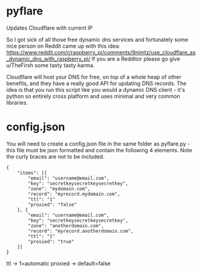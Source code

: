 # pyflare
Updates Cloudflare with current IP

So I got sick of all those free dynamic dns services and fortunately some nice person on Reddit came up with this idea:
https://www.reddit.com/r/raspberry_pi/comments/9nimtz/use_cloudflare_as_dynamic_dns_with_raspberry_pi/
If you are a Redditor please go give u/TheFirsh some tasty tasty karma.

 Cloudflare will host your DNS for free, on top of a whole heap of other benefits, and they have a really good API for updating DNS records. The idea is that you run this script like you would a dynamic DNS client - it's python so entirely cross platform and uses minimal and very common libraries.

# config.json

You will need to create a config.json file in the same folder as pyflare.py - this file must be json formatted and contain the following 4 elements.
Note the curly braces are not to be included.
```
{
	"items": [{
		"email": "username@email.com",
		"key": "secretkeysecretkeysecretkey",
		"zone": "mydomain.com",
		"record": "myrecord.mydomain.com",
		"ttl": "1"
		"proxied": "false"
	}, {
		"email": "username@email.com",
		"key": "secretkeysecretkeysecretkey",
		"zone": "anotherdomain.com",
		"record": "myrecord.anotherdomain.com",
		"ttl": "1"
		"proxied": "true"
	}]
}
```

ttl -> 1=automatic
proxied -> default=false
